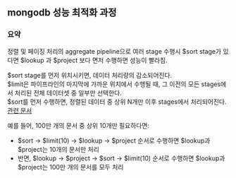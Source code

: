 ## mongodb 성능 최적화 과정

### 요약
정렬 및 페이징 처리의 aggregate pipeline으로 여러 stage 수행시 $sort stage가 있다면 $lookup 과 $project 보다 면저 수행하면 성능이 빨라짐.

$sort stage를 먼저 위치시키면, 데이터 처리량의 감소되어진다.     
$limit은 파이프라인의 마지막에 가까운 위치에서 수행될 때, 그 이전의 모든 stages에서 처리된 전체 데이터셋 중 일부만 선택한다.   
$sort를 먼저 수행하면, 정렬된 데이터 중 상위 N개만 이후 stages에서 처리되어진다.    
[관련 문서](https://www.mongodb.com/docs/manual/core/aggregation-pipeline-optimization/#-sort----limit-coalescence)

예를 들어, 100만 개의 문서 중 상위 10개만 필요하다면:
- $sort → $limit(10) → $lookup → $project 순서로 수행하면 $lookup과 $project는 10개의 문서만 처리
- 반면, $lookup → $project → $sort → $limit(10) 순서로 수행하면 $lookup과 $project는 100만 개의 문서를 모두 처리

